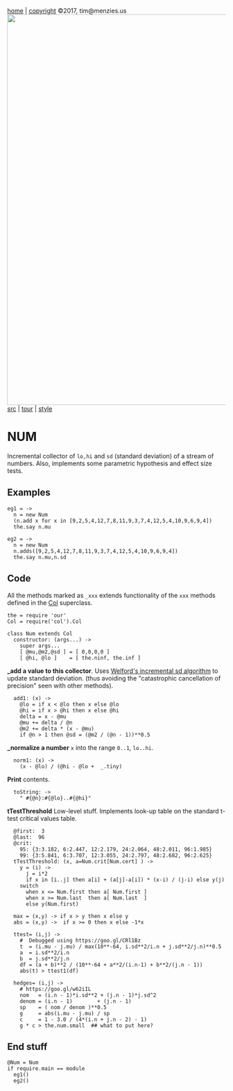 [home](http://tiny.cc/koff) |
[copyright](https://github.com/koffee/script/blob/master/LICENSE.md) &copy;2017, tim&commat;menzies.us<br>
[<img width=900 src=https://raw.githubusercontent.com/koffee/script/master/img/head.jpg>](http://tiny.cc/koff)<br>
[src](https://github.com/koffee/script/tree/master/lib) |
[tour](https://github.com/koffee/script/blob/master/docs/TOUR.md) |
[style](https://github.com/koffee/script/blob/master/docs/STYLE.md)

# NUM

Incremental collector of `lo,hi` and `sd` (standard deviation) of
a stream of numbers. Also, implements some parametric
hypothesis and effect size tests.

## Examples

    eg1 = ->
      n = new Num
      (n.add x for x in [9,2,5,4,12,7,8,11,9,3,7,4,12,5,4,10,9,6,9,4])
      the.say n.mu

    eg2 = ->
      n = new Num
      n.adds([9,2,5,4,12,7,8,11,9,3,7,4,12,5,4,10,9,6,9,4])
      the.say n.mu,n.sd

## Code

All the methods marked as `_xxx` extends functionality of the `xxx`
methods defined in the [Col](col.coffee.md) superclass.

    the = require 'our'
    Col = require('col').Col

    class Num extends Col
      constructor: (args...) ->
        super args...
        [ @mu,@m2,@sd ] = [ 0,0,0,0 ]
        [ @hi, @lo ]    = [ the.ninf, the.inf ]

**_add a value to this collector**.
Uses [Welford's incremental sd
algorithm](https://en.wikipedia.org/wiki/Algorithms_for_calculating_variance#Online_algorithm) to update standard deviation.
(thus avoiding the "catastrophic cancellation of precision" seen
with other methods).

      add1: (x) ->
        @lo = if x < @lo then x else @lo
        @hi = if x > @hi then x else @hi
        delta = x - @mu
        @mu += delta / @n
        @m2 += delta * (x - @mu)
        if @n > 1 then @sd = (@m2 / (@n - 1))**0.5

**_normalize a number**  `x` into the range `0..1`, `lo..hi`.

      norm1: (x) ->
        (x - @lo) / (@hi - @lo +  _.tiny)

**Print** contents.

      toString: ->
        " #{@n}:#{@lo}..#{@hi}"

**tTestThreshold** Low-level stuff. Implements look-up table on the
standard t-test critical values table.

      @first:  3
      @last:  96
      @crit:
        95: {3:3.182, 6:2.447, 12:2.179, 24:2.064, 48:2.011, 96:1.985}
        99: {3:5.841, 6:3.707, 12:3.055, 24:2.797, 48:2.682, 96:2.625}
      tTestThreshold: (x, a=Num.crit[Num.cert] ) ->
        y = (i) ->
          j = i*2
          if x in [i..j] then a[i] + (a[j]-a[i]) * (x-i) / (j-i) else y(j)
        switch
          when x <= Num.first then a[ Num.first ]
          when x >= Num.last  then a[ Num.last  ]
          else y(Num.first)

      max = (x,y) -> if x > y then x else y
      abs = (x,y) ->  if x >= 0 then x else -1*x

      ttest= (i,j) ->
        #  Debugged using https://goo.gl/CRl1Bz
        t  = (i.mu - j.mu) / max(10**-64, i.sd**2/i.n + j.sd**2/j.n)**0.5
        a  = i.sd**2/i.n
        b  = j.sd**2/j.n
        df = (a + b)**2 / (10**-64 + a**2/(i.n-1) + b**2/(j.n - 1))
        abs(t) > ttest1(df) 
 
      hedges= (i,j) ->
        # https://goo.gl/w62iIL
        nom   = (i.n - 1)*i.sd**2 + (j.n - 1)*j.sd^2
        denom = (i.n - 1)        + (j.n - 1)
        sp    = ( nom / denom )**0.5
        g     = abs(i.mu - j.mu) / sp
        c     = 1 - 3.0 / (4*(i.n + j.n - 2) - 1) 
        g * c > the.num.small  ## what to put here?

## End stuff

    @Num = Num
    if require.main == module
      eg1()
      eg2()
